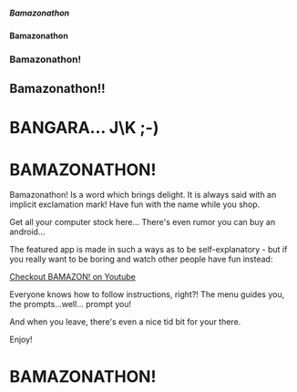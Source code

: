 ##### Bamazonathon
#### Bamazonathon
### Bamazonathon!
## Bamazonathon!!
# BANGARA... J\K ;-)

# BAMAZONATHON!
Bamazonathon! Is a word which brings delight. It is always said with an implicit exclamation mark!
Have fun with the name while you shop.

 Get all your computer stock here...
 There's even rumor you can buy an android...

The featured app is made in such a ways as to be self-explanatory -
but if you really want to be boring and watch other people have fun instead:

[Checkout BAMAZON! on Youtube](https://www.youtube.com/watch?v=15qyeiT_MQg&feature=youtu.be)

Everyone knows how to follow instructions, right?!
The menu guides you, the prompts...well... prompt you!

And when you leave, there's even a nice tid bit for your there.

Enjoy!


# BAMAZONATHON!
